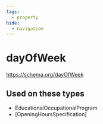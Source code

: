 ```yaml
---
tags:
  - property
hide:
  - navigation
---
```


# dayOfWeek
https://schema.org/dayOfWeek



## Used on these types

* EducationalOccupationalProgram
* [OpeningHoursSpecification]

